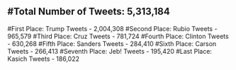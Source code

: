 #Total Number of Tweets: 5,313,184 
---
#First Place: Trump Tweets - 2,004,308
#Second Place: Rubio Tweets - 965,579
#Third Place: Cruz Tweets - 781,724
#Fourth Place: Clinton Tweets - 630,268
#Fifth Place: Sanders Tweets - 284,410
#Sixth Place: Carson Tweets - 266,413
#Seventh Place: Jeb! Tweets - 195,420
#Last Place: Kasich Tweets - 186,022
